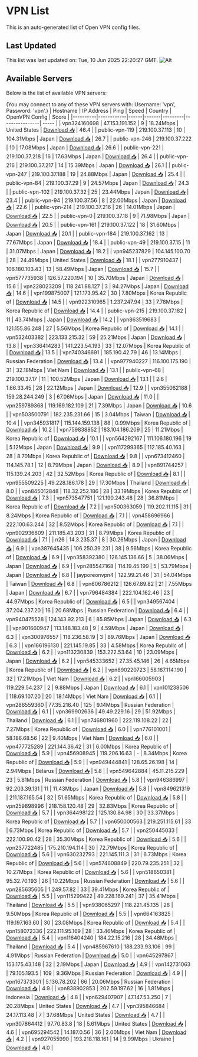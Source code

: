 # VPN List

This is an auto-generated list of Open VPN config files.

## Last Updated

This list was last updated on: Tue, 10 Jun 2025 22:20:27 GMT.
![Alt](https://repobeats.axiom.co/api/embed/186b98318ef1479477931607c1ad7d823f12451f.svg "Repobeats analytics image")

## Available Servers

Below is the list of available VPN servers:

(You may connect to any of these VPN servers with: Username: 'vpn', Password: 'vpn'.)
| Hostname | IP Address | Ping | Speed | Country | OpenVPN Config | Score |
|----------|------------|------|-------|---------|----------------| ----- |
| vpn324160698 | 47.153.191.152 | 9 | 18.24Mbps | United States | [Download 📥](./configs/server_0_US.ovpn) | 46.4 |
| public-vpn-119 | 219.100.37.113 | 10 | 104.31Mbps | Japan | [Download 📥](./configs/server_1_JP.ovpn) | 26.7 |
| public-vpn-246 | 219.100.37.222 | 10 | 17.08Mbps | Japan | [Download 📥](./configs/server_2_JP.ovpn) | 26.6 |
| public-vpn-221 | 219.100.37.218 | 16 | 17.63Mbps | Japan | [Download 📥](./configs/server_3_JP.ovpn) | 26.4 |
| public-vpn-216 | 219.100.37.217 | 14 | 15.39Mbps | Japan | [Download 📥](./configs/server_4_JP.ovpn) | 26.1 |
| public-vpn-247 | 219.100.37.188 | 19 | 24.88Mbps | Japan | [Download 📥](./configs/server_5_JP.ovpn) | 25.4 |
| public-vpn-84 | 219.100.37.29 | 9 | 24.57Mbps | Japan | [Download 📥](./configs/server_6_JP.ovpn) | 24.3 |
| public-vpn-102 | 219.100.37.32 | 25 | 23.44Mbps | Japan | [Download 📥](./configs/server_7_JP.ovpn) | 23.4 |
| public-vpn-94 | 219.100.37.56 | 8 | 22.00Mbps | Japan | [Download 📥](./configs/server_8_JP.ovpn) | 22.6 |
| public-vpn-214 | 219.100.37.216 | 26 | 14.01Mbps | Japan | [Download 📥](./configs/server_9_JP.ovpn) | 22.5 |
| public-vpn-0 | 219.100.37.18 | 9 | 71.98Mbps | Japan | [Download 📥](./configs/server_10_JP.ovpn) | 20.5 |
| public-vpn-161 | 219.100.37.122 | 18 | 31.60Mbps | Japan | [Download 📥](./configs/server_11_JP.ovpn) | 20.1 |
| public-vpn-184 | 219.100.37.162 | 13 | 77.67Mbps | Japan | [Download 📥](./configs/server_12_JP.ovpn) | 18.4 |
| public-vpn-49 | 219.100.37.15 | 11 | 31.07Mbps | Japan | [Download 📥](./configs/server_13_JP.ovpn) | 18.2 |
| vpn945237829 | 104.145.100.70 | 28 | 24.49Mbps | United States | [Download 📥](./configs/server_14_US.ovpn) | 18.1 |
| vpn277910437 | 106.180.103.43 | 13 | 58.49Mbps | Japan | [Download 📥](./configs/server_15_JP.ovpn) | 15.7 |
| vpn577735938 | 126.57.220.194 | 10 | 35.70Mbps | Japan | [Download 📥](./configs/server_16_JP.ovpn) | 15.6 |
| vpn228023209 | 118.241.88.127 | 3 | 94.27Mbps | Japan | [Download 📥](./configs/server_17_JP.ovpn) | 14.6 |
| vpn199875007 | 121.173.95.42 | 30 | 7.80Mbps | Korea Republic of | [Download 📥](./configs/server_18_KR.ovpn) | 14.5 |
| vpn922310965 | 1.237.247.94 | 33 | 7.78Mbps | Korea Republic of | [Download 📥](./configs/server_19_KR.ovpn) | 14.4 |
| public-vpn-215 | 219.100.37.182 | 11 | 43.74Mbps | Japan | [Download 📥](./configs/server_20_JP.ovpn) | 14.2 |
| vpn863519683 | 121.155.86.248 | 27 | 5.56Mbps | Korea Republic of | [Download 📥](./configs/server_21_KR.ovpn) | 14.1 |
| vpn532403382 | 223.133.215.32 | 59 | 25.21Mbps | Japan | [Download 📥](./configs/server_22_JP.ovpn) | 13.8 |
| vpn336414283 | 141.223.54.193 | 33 | 12.07Mbps | Korea Republic of | [Download 📥](./configs/server_23_KR.ovpn) | 13.5 |
| vpn740346691 | 185.190.42.79 | 46 | 13.14Mbps | Russian Federation | [Download 📥](./configs/server_24_RU.ovpn) | 13.4 |
| vpn977940227 | 116.100.175.190 | 31 | 32.18Mbps | Viet Nam | [Download 📥](./configs/server_25_VN.ovpn) | 13.1 |
| public-vpn-68 | 219.100.37.17 | 11 | 100.52Mbps | Japan | [Download 📥](./configs/server_26_JP.ovpn) | 13.1 |
| 2i6 | 1.66.33.45 | 28 | 22.12Mbps | Japan | [Download 📥](./configs/server_27_JP.ovpn) | 12.9 |
| vpn355062188 | 159.28.244.249 | 3 | 67.06Mbps | Japan | [Download 📥](./configs/server_28_JP.ovpn) | 11.0 |
| vpn259789368 | 119.169.182.109 | 21 | 7.39Mbps | Japan | [Download 📥](./configs/server_29_JP.ovpn) | 10.6 |
| vpn503500791 | 182.235.231.66 | 15 | 3.04Mbps | Taiwan | [Download 📥](./configs/server_30_TW.ovpn) | 10.4 |
| vpn345931817 | 115.144.159.138 | 88 | 0.99Mbps | Korea Republic of | [Download 📥](./configs/server_31_KR.ovpn) | 10.2 |
| vpn759838852 | 183.104.186.209 | 25 | 11.21Mbps | Korea Republic of | [Download 📥](./configs/server_32_KR.ovpn) | 10.1 |
| vpn564292167 | 111.106.180.196 | 19 | 5.12Mbps | Japan | [Download 📥](./configs/server_33_JP.ovpn) | 9.9 |
| vpn117299365 | 112.185.40.163 | 28 | 8.70Mbps | Korea Republic of | [Download 📥](./configs/server_34_KR.ovpn) | 9.8 |
| vpn673412460 | 114.145.78.1 | 12 | 8.79Mbps | Japan | [Download 📥](./configs/server_35_JP.ovpn) | 8.9 |
| vpn891744257 | 115.139.24.203 | 42 | 32.52Mbps | Korea Republic of | [Download 📥](./configs/server_36_KR.ovpn) | 8.1 |
| vpn955509225 | 49.228.186.178 | 29 | 17.30Mbps | Thailand | [Download 📥](./configs/server_37_TH.ovpn) | 8.0 |
| vpn845012848 | 118.32.252.186 | 28 | 33.19Mbps | Korea Republic of | [Download 📥](./configs/server_38_KR.ovpn) | 7.3 |
| vpn573547751 | 121.190.243.48 | 28 | 36.81Mbps | Korea Republic of | [Download 📥](./configs/server_39_KR.ovpn) | 7.2 |
| vpn500363059 | 119.202.11.115 | 31 | 8.24Mbps | Korea Republic of | [Download 📥](./configs/server_40_KR.ovpn) | 7.1 |
| vpn458696966 | 222.100.63.244 | 32 | 8.52Mbps | Korea Republic of | [Download 📥](./configs/server_41_KR.ovpn) | 7.1 |
| vpn902936809 | 211.185.43.203 | 31 | 8.79Mbps | Korea Republic of | [Download 📥](./configs/server_42_KR.ovpn) | 7.1 |
| n26 | 14.3.235.37 | 8 | 30.26Mbps | Japan | [Download 📥](./configs/server_43_JP.ovpn) | 6.9 |
| vpn387645435 | 106.250.39.231 | 38 | 9.56Mbps | Korea Republic of | [Download 📥](./configs/server_44_KR.ovpn) | 6.9 |
| vpn358392380 | 126.145.136.66 | 5 | 38.06Mbps | Japan | [Download 📥](./configs/server_45_JP.ovpn) | 6.9 |
| vpn285547168 | 114.19.45.199 | 5 | 53.79Mbps | Japan | [Download 📥](./configs/server_46_JP.ovpn) | 6.8 |
| jayporeonvpn4 | 122.99.21.46 | 31 | 54.04Mbps | Taiwan | [Download 📥](./configs/server_47_TW.ovpn) | 6.8 |
| vpn606786212 | 126.67.89.82 | 21 | 7.55Mbps | Japan | [Download 📥](./configs/server_48_JP.ovpn) | 6.7 |
| vpn796484384 | 222.104.162.46 | 23 | 44.97Mbps | Korea Republic of | [Download 📥](./configs/server_49_KR.ovpn) | 6.5 |
| vpn349567404 | 37.204.237.20 | 16 | 20.68Mbps | Russian Federation | [Download 📥](./configs/server_50_RU.ovpn) | 6.4 |
| vpn940475528 | 124.143.92.213 | 6 | 85.85Mbps | Japan | [Download 📥](./configs/server_51_JP.ovpn) | 6.3 |
| vpn901660947 | 113.148.183.48 | 9 | 4.59Mbps | Japan | [Download 📥](./configs/server_52_JP.ovpn) | 6.3 |
| vpn300976557 | 118.236.58.19 | 3 | 89.76Mbps | Japan | [Download 📥](./configs/server_53_JP.ovpn) | 6.3 |
| vpn166196130 | 221.145.19.85 | 33 | 4.58Mbps | Korea Republic of | [Download 📥](./configs/server_54_KR.ovpn) | 6.2 |
| vpn113230839 | 153.222.53.64 | 10 | 23.09Mbps | Japan | [Download 📥](./configs/server_55_JP.ovpn) | 6.2 |
| vpn545333652 | 27.35.45.146 | 26 | 4.65Mbps | Korea Republic of | [Download 📥](./configs/server_56_KR.ovpn) | 6.2 |
| vpn890220723 | 58.187.114.190 | 32 | 17.21Mbps | Viet Nam | [Download 📥](./configs/server_57_VN.ovpn) | 6.2 |
| vpn166005903 | 119.229.54.237 | 2 | 9.88Mbps | Japan | [Download 📥](./configs/server_58_JP.ovpn) | 6.1 |
| vpn101238506 | 118.69.107.20 | 20 | 18.14Mbps | Viet Nam | [Download 📥](./configs/server_59_VN.ovpn) | 6.1 |
| vpn286559360 | 77.35.216.40 | 125 | 9.14Mbps | Russian Federation | [Download 📥](./configs/server_60_RU.ovpn) | 6.1 |
| vpn369902636 | 49.49.229.16 | 29 | 51.92Mbps | Thailand | [Download 📥](./configs/server_61_TH.ovpn) | 6.1 |
| vpn746801960 | 222.119.108.22 | 22 | 7.27Mbps | Korea Republic of | [Download 📥](./configs/server_62_KR.ovpn) | 6.0 |
| vpn776101001 | 58.186.68.56 | 22 | 9.40Mbps | Viet Nam | [Download 📥](./configs/server_63_VN.ovpn) | 6.0 |
| vpn477725289 | 221.144.36.42 | 31 | 6.00Mbps | Korea Republic of | [Download 📥](./configs/server_64_KR.ovpn) | 5.9 |
| vpn456908945 | 119.206.16.63 | - | 8.34Mbps | Korea Republic of | [Download 📥](./configs/server_65_KR.ovpn) | 5.9 |
| vpn949444841 | 128.65.26.198 | 14 | 2.94Mbps | Belarus | [Download 📥](./configs/server_66_BY.ovpn) | 5.8 |
| vpn549642884 | 45.11.215.229 | 23 | 5.81Mbps | Russian Federation | [Download 📥](./configs/server_67_RU.ovpn) | 5.8 |
| vpn946386997 | 92.203.39.131 | 11 | 11.43Mbps | Japan | [Download 📥](./configs/server_68_JP.ovpn) | 5.8 |
| vpn849621319 | 211.187.165.54 | 32 | 51.65Mbps | Korea Republic of | [Download 📥](./configs/server_69_KR.ovpn) | 5.8 |
| vpn259898996 | 218.158.120.48 | 29 | 32.83Mbps | Korea Republic of | [Download 📥](./configs/server_70_KR.ovpn) | 5.7 |
| vpn364498122 | 125.130.84.98 | 30 | 33.37Mbps | Korea Republic of | [Download 📥](./configs/server_71_KR.ovpn) | 5.7 |
| vpn650000563 | 219.251.115.61 | 33 | 6.73Mbps | Korea Republic of | [Download 📥](./configs/server_72_KR.ovpn) | 5.7 |
| vpn250445033 | 222.100.90.42 | 28 | 35.30Mbps | Korea Republic of | [Download 📥](./configs/server_73_KR.ovpn) | 5.6 |
| vpn237722485 | 175.210.194.114 | 30 | 72.79Mbps | Korea Republic of | [Download 📥](./configs/server_74_KR.ovpn) | 5.6 |
| vpn630232793 | 221.145.111.3 | 31 | 6.73Mbps | Korea Republic of | [Download 📥](./configs/server_75_KR.ovpn) | 5.6 |
| vpn574608849 | 220.79.235.251 | 32 | 10.27Mbps | Korea Republic of | [Download 📥](./configs/server_76_KR.ovpn) | 5.6 |
| vpn518650381 | 95.32.70.193 | 26 | 10.22Mbps | Russian Federation | [Download 📥](./configs/server_77_RU.ovpn) | 5.6 |
| vpn285635605 | 1.249.57.82 | 33 | 39.41Mbps | Korea Republic of | [Download 📥](./configs/server_78_KR.ovpn) | 5.5 |
| vpn115299422 | 49.228.169.241 | 37 | 35.41Mbps | Thailand | [Download 📥](./configs/server_79_TH.ovpn) | 5.5 |
| vpn938065297 | 118.221.45.135 | 28 | 9.50Mbps | Korea Republic of | [Download 📥](./configs/server_80_KR.ovpn) | 5.5 |
| vpn664163825 | 119.197.163.60 | 30 | 23.08Mbps | Korea Republic of | [Download 📥](./configs/server_81_KR.ovpn) | 5.4 |
| vpn158072336 | 222.111.95.169 | 28 | 33.46Mbps | Korea Republic of | [Download 📥](./configs/server_82_KR.ovpn) | 5.4 |
| vpn116404240 | 184.22.15.216 | 28 | 34.48Mbps | Thailand | [Download 📥](./configs/server_83_TH.ovpn) | 5.4 |
| vpn485967610 | 188.233.93.106 | 99 | 4.91Mbps | Russian Federation | [Download 📥](./configs/server_84_RU.ovpn) | 5.0 |
| vpn645297867 | 153.175.43.148 | 32 | 2.19Mbps | Japan | [Download 📥](./configs/server_85_JP.ovpn) | 4.9 |
| vpn142731063 | 79.105.193.5 | 109 | 9.36Mbps | Russian Federation | [Download 📥](./configs/server_86_RU.ovpn) | 4.9 |
| vpn167373301 | 5.136.78.202 | 66 | 20.06Mbps | Russian Federation | [Download 📥](./configs/server_87_RU.ovpn) | 4.9 |
| vpn838902853 | 202.59.197.62 | 16 | 1.81Mbps | Indonesia | [Download 📥](./configs/server_88_ID.ovpn) | 4.8 |
| vpn629407907 | 47.147.53.250 | 7 | 20.28Mbps | United States | [Download 📥](./configs/server_89_US.ovpn) | 4.7 |
| vpn395846684 | 24.17.113.48 | 7 | 37.68Mbps | United States | [Download 📥](./configs/server_90_US.ovpn) | 4.7 |
| vpn307864412 | 97.70.83.8 | 18 | 5.61Mbps | United States | [Download 📥](./configs/server_91_US.ovpn) | 4.6 |
| vpn695294542 | 14.187.0.56 | 36 | 2.00Mbps | Viet Nam | [Download 📥](./configs/server_92_VN.ovpn) | 4.2 |
| vpn927055990 | 193.218.118.161 | 14 | 9.99Mbps | Ukraine | [Download 📥](./configs/server_93_UA.ovpn) | 4.0 |
